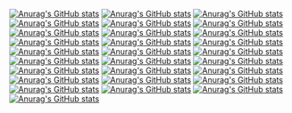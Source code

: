 [![Anurag's GitHub stats](https://github-readme-stats.vercel.app/api?username=beths-passiv)](https://github.com/anuraghazra/github-readme-stats)
[![Anurag's GitHub stats](https://github-readme-stats.vercel.app/api?username=bhamal-passiv)](https://github.com/anuraghazra/github-readme-stats)
[![Anurag's GitHub stats](https://github-readme-stats.vercel.app/api?username=cliffl-passiv)](https://github.com/anuraghazra/github-readme-stats)
[![Anurag's GitHub stats](https://github-readme-stats.vercel.app/api?username=craigc-passiv)](https://github.com/anuraghazra/github-readme-stats)
[![Anurag's GitHub stats](https://github-readme-stats.vercel.app/api?username=davek-passiv)](https://github.com/anuraghazra/github-readme-stats)
[![Anurag's GitHub stats](https://github-readme-stats.vercel.app/api?username=edwinc-passiv)](https://github.com/anuraghazra/github-readme-stats)
[![Anurag's GitHub stats](https://github-readme-stats.vercel.app/api?username=gaayathrim-passiv)](https://github.com/anuraghazra/github-readme-stats)
[![Anurag's GitHub stats](https://github-readme-stats.vercel.app/api?username=hedla-passiv)](https://github.com/anuraghazra/github-readme-stats)
[![Anurag's GitHub stats](https://github-readme-stats.vercel.app/api?username=jamesm-passiv)](https://github.com/anuraghazra/github-readme-stats)
[![Anurag's GitHub stats](https://github-readme-stats.vercel.app/api?username=jenkins-passiv)](https://github.com/anuraghazra/github-readme-stats)
[![Anurag's GitHub stats](https://github-readme-stats.vercel.app/api?username=johnf-passiv)](https://github.com/anuraghazra/github-readme-stats)
[![Anurag's GitHub stats](https://github-readme-stats.vercel.app/api?username=joshuam-passiv)](https://github.com/anuraghazra/github-readme-stats)
[![Anurag's GitHub stats](https://github-readme-stats.vercel.app/api?username=lizl-passiv)](https://github.com/anuraghazra/github-readme-stats)
[![Anurag's GitHub stats](https://github-readme-stats.vercel.app/api?username=mbrown-passiv)](https://github.com/anuraghazra/github-readme-stats)
[![Anurag's GitHub stats](https://github-readme-stats.vercel.app/api?username=miker-passiv)](https://github.com/anuraghazra/github-readme-stats)
[![Anurag's GitHub stats](https://github-readme-stats.vercel.app/api?username=mrpassiv)](https://github.com/anuraghazra/github-readme-stats)
[![Anurag's GitHub stats](https://github-readme-stats.vercel.app/api?username=peter-passiv)](https://github.com/anuraghazra/github-readme-stats)
[![Anurag's GitHub stats](https://github-readme-stats.vercel.app/api?username=pshewring-passiv)](https://github.com/anuraghazra/github-readme-stats)
[![Anurag's GitHub stats](https://github-readme-stats.vercel.app/api?username=puneethag-passiv)](https://github.com/anuraghazra/github-readme-stats)
[![Anurag's GitHub stats](https://github-readme-stats.vercel.app/api?username=reeces-passiv)](https://github.com/anuraghazra/github-readme-stats)
[![Anurag's GitHub stats](https://github-readme-stats.vercel.app/api?username=rhernik-passiv)](https://github.com/anuraghazra/github-readme-stats)
[![Anurag's GitHub stats](https://github-readme-stats.vercel.app/api?username=rrowley-passiv)](https://github.com/anuraghazra/github-readme-stats)
[![Anurag's GitHub stats](https://github-readme-stats.vercel.app/api?username=scottw-passiv)](https://github.com/anuraghazra/github-readme-stats)
[![Anurag's GitHub stats](https://github-readme-stats.vercel.app/api?username=shaunb-passiv)](https://github.com/anuraghazra/github-readme-stats)
[![Anurag's GitHub stats](https://github-readme-stats.vercel.app/api?username=snehas-passiv)](https://github.com/anuraghazra/github-readme-stats)
[![Anurag's GitHub stats](https://github-readme-stats.vercel.app/api?username=staylor-passiv)](https://github.com/anuraghazra/github-readme-stats)
[![Anurag's GitHub stats](https://github-readme-stats.vercel.app/api?username=tara-passiv)](https://github.com/anuraghazra/github-readme-stats)
[![Anurag's GitHub stats](https://github-readme-stats.vercel.app/api?username=tlatimer-passiv)](https://github.com/anuraghazra/github-readme-stats)
